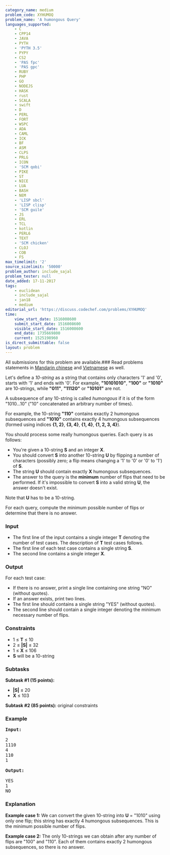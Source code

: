 ```yaml
---
category_name: medium
problem_code: XYHUMOQ
problem_name: 'A humongous Query'
languages_supported:
    - C
    - CPP14
    - JAVA
    - PYTH
    - 'PYTH 3.5'
    - PYPY
    - CS2
    - 'PAS fpc'
    - 'PAS gpc'
    - RUBY
    - PHP
    - GO
    - NODEJS
    - HASK
    - rust
    - SCALA
    - swift
    - D
    - PERL
    - FORT
    - WSPC
    - ADA
    - CAML
    - ICK
    - BF
    - ASM
    - CLPS
    - PRLG
    - ICON
    - 'SCM qobi'
    - PIKE
    - ST
    - NICE
    - LUA
    - BASH
    - NEM
    - 'LISP sbcl'
    - 'LISP clisp'
    - 'SCM guile'
    - JS
    - ERL
    - TCL
    - kotlin
    - PERL6
    - TEXT
    - 'SCM chicken'
    - CLOJ
    - COB
    - FS
max_timelimit: '2'
source_sizelimit: '50000'
problem_author: include_sajal
problem_tester: null
date_added: 17-11-2017
tags:
    - euclidean
    - include_sajal
    - jan18
    - medium
editorial_url: 'https://discuss.codechef.com/problems/XYHUMOQ'
time:
    view_start_date: 1516008600
    submit_start_date: 1516008600
    visible_start_date: 1516008600
    end_date: 1735669800
    current: 1525198960
is_direct_submittable: false
layout: problem
---
```

All submissions for this problem are available.### Read problems statements in [Mandarin chinese](http://www.codechef.com/download/translated/JAN18/mandarin/XYHUMOQ.pdf) and [Vietnamese](http://www.codechef.com/download/translated/JAN18/vietnamese/XYHUMOQ.pdf) as well.

Let's define a *10-string* as a string that contains only characters '1' and '0', starts with '1' and ends with '0'. For example, **"10101010"**, **"100"** or **"1010"** are 10-strings, while **"011"**, **"11120"** or **"10101"** are not.

A subsequence of any 10-string is called *humongous* if it is of the form "1010...10" ("10" concatenated an arbitrary number of times).

For example, the 10-string **"110"** contains exactly 2 humongous subsequences and **"1010"** contains exactly 4 humongous subsequences (formed using indices **{1, 2}**, **{3, 4}**, **{1, 4}**, **{1, 2, 3, 4}**).

You should process some really humongous queries. Each query is as follows:

- You're given a 10-string **S** and an integer **X**.
- You should convert **S** into another 10-string **U** by flipping a number of characters (possibly zero; a flip means changing a '1' to '0' or '0' to '1') of **S**.
- The string **U** should contain exactly **X** humongous subsequences.
- The answer to the query is the **minimum** number of flips that need to be performed. If it's impossible to convert **S** into a valid string **U**, the answer doesn't exist.

Note that **U** has to be a 10-string.

For each query, compute the minimum possible number of flips or determine that there is no answer.

### Input

- The first line of the input contains a single integer **T** denoting the number of test cases. The description of **T** test cases follows.
- The first line of each test case contains a single string **S**.
- The second line contains a single integer **X**.

### Output

For each test case:

- If there is no answer, print a single line containing one string "NO" (without quotes).
- If an answer exists, print two lines.
- The first line should contains a single string "YES" (without quotes).
- The second line should contain a single integer denoting the minimum necessary number of flips.

### Constraints

- 1 ≤ **T** ≤ 10
- 2 ≤ **|S|** ≤ 32
- 1 ≤ **X** ≤ 106
- **S** will be a 10-string

### Subtasks

**Subtask #1 (15 points):**

- **|S|** ≤ 20
- **X** ≤ 103

**Subtask #2 (85 points):** original constraints

### Example

<pre><b>Input:</b>

2
1110
4
110
1

<b>Output:</b>

YES
1
NO
</pre>
### Explanation

**Example case 1:** We can convert the given 10-string into **U** = "1010" using only one flip; this string has exactly 4 humongous subsequences. This is the minimum possible number of flips.

**Example case 2:** The only 10-strings we can obtain after any number of flips are "100" and "110". Each of them contains exactly 2 humongous subsequences, so there is no answer.

